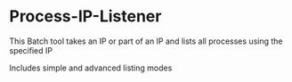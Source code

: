 # Process-IP-Listener
This Batch tool takes an IP or part of an IP and lists all processes using the specified IP

Includes simple and advanced listing modes

